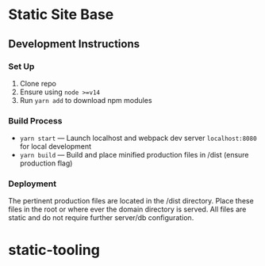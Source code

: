 # Static Site Base

## Development Instructions
### Set Up
1. Clone repo
2. Ensure using `node >=v14`
3. Run `yarn add` to download npm modules

### Build Process
- `yarn start` — Launch localhost and webpack dev server `localhost:8080` for local development
- `yarn build` — Build and place minified production files in /dist (ensure production flag)

### Deployment
The pertinent production files are located in the /dist directory. Place these files in the root or where ever the domain directory is served. All files are static and do not require further server/db configuration.
# static-tooling
